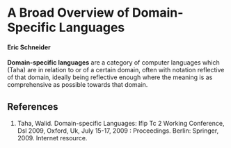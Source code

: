 # A Broad Overview of Domain-Specific Languages
#### Eric Schneider
**Domain-specific languages** are a category of computer languages which (Taha) are in relation to or of a certain domain, often with notation reflective of that domain, ideally being reflective enough where the meaning is as comprehensive as possible towards that domain.

## References
1. Taha, Walid. Domain-specific Languages: Ifip Tc 2 Working Conference, Dsl 2009, Oxford, Uk, July 15-17, 2009 : Proceedings. Berlin: Springer, 2009. Internet resource.
